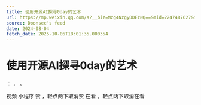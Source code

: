 ```yaml
---
title: 使用开源AI探寻0day的艺术
url: https://mp.weixin.qq.com/s?__biz=Mzg4NzgyODEzNQ==&mid=2247487627&idx=1&sn=0e958ee8f029be1f08a6d1948ba3a80f
source: Doonsec's feed
date: 2024-08-04
fetch_date: 2025-10-06T18:01:35.000354
---
```


# 使用开源AI探寻0day的艺术

：
，
。

视频
小程序
赞
，轻点两下取消赞
在看
，轻点两下取消在看